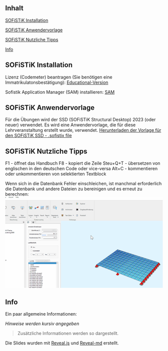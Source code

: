 ## Inhalt
[SOFiSTiK Installation](#sofistik-installation)

[SOFiSTiK Anwendervorlage](#sofistik-anwendervorlage)

[SOFiSTiK Nutzliche Tipps](#sofistik-nutzliche-tipps)

[Info](#info)

## SOFiSTiK Installation
Lizenz (Codemeter) beantragen (Sie benötigen eine Immatrikulatonsbestätigung):
[Educational-Version](https://www.sofistik.de/downloads/educational-version)

Sofistik Application Manager (SAM) installieren:
[SAM](https://www.sofistik.de/downloads/aktuelle-downloads)

## SOFiSTiK Anwendervorlage
Für die Übungen wird der SSD (SOFiSTiK Structural Desktop) 2023 (oder neuer) verwendet. 
Es wird eine Anwendervorlage, die für diese Lehrveranstaltung erstellt wurde, 
verwendet.
[Herunterladen der Vorlage für den SOFiSTiK SSD - .sofistix file](https://aiztok.github.io/SBB/docs/FH_SBB_SSD-Vorlage_V01.sofistix)

## SOFiSTiK Nutzliche Tipps

F1 - öffnet das Handbuch
F8 - kopiert die Zeile
Steu+Q+T - übersetzen von englischen in den deutschen Code oder vice-versa
Alt+C - kommentieren oder unkommentieren von selektierten Textblock

Wenn sich in die Datenbank Fehler einschleichen, ist manchmal erforderlich die Datenbank und andere Dateien zu bereinigen und es erneut zu berechnen:
![000_Delete_Database.gif](/docs/assets/images/000_Delete_Database.gif)

## Info
Ein paar allgemeine Informationen:

*Hinweise werden kursiv angegeben*

>Zusätzliche Informationen werden so dargestellt.


Die Slides wurden mit [Reveal.js](https://revealjs.com/) und [Reveal-md](https://github.com/webpro/reveal-md) erstellt.
